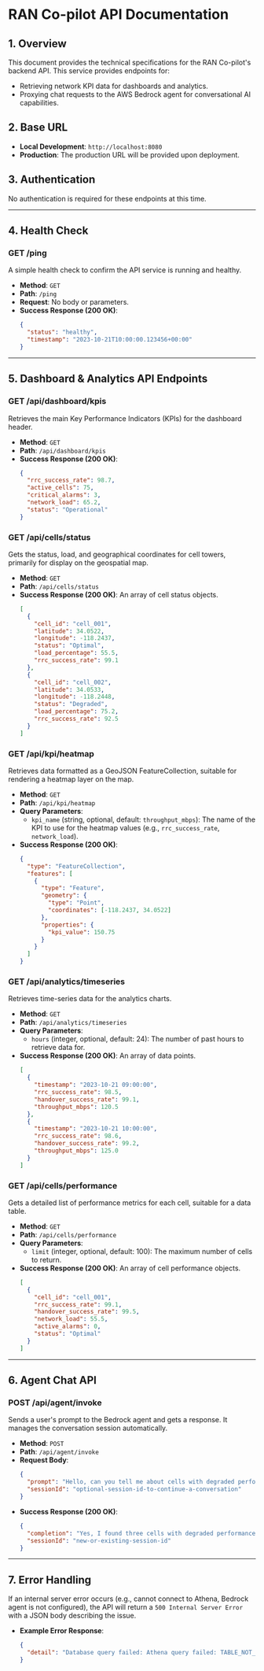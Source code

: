 # RAN Co-pilot API Documentation

## 1. Overview

This document provides the technical specifications for the RAN Co-pilot's backend API. This service provides endpoints for:
-   Retrieving network KPI data for dashboards and analytics.
-   Proxying chat requests to the AWS Bedrock agent for conversational AI capabilities.

## 2. Base URL

-   **Local Development**: `http://localhost:8080`
-   **Production**: The production URL will be provided upon deployment.

## 3. Authentication

No authentication is required for these endpoints at this time.

---

## 4. Health Check

### GET /ping

A simple health check to confirm the API service is running and healthy.

-   **Method**: `GET`
-   **Path**: `/ping`
-   **Request**: No body or parameters.
-   **Success Response (200 OK)**:
    ```json
    {
      "status": "healthy",
      "timestamp": "2023-10-21T10:00:00.123456+00:00"
    }
    ```

---

## 5. Dashboard & Analytics API Endpoints

### GET /api/dashboard/kpis

Retrieves the main Key Performance Indicators (KPIs) for the dashboard header.

-   **Method**: `GET`
-   **Path**: `/api/dashboard/kpis`
-   **Success Response (200 OK)**:
    ```json
    {
      "rrc_success_rate": 98.7,
      "active_cells": 75,
      "critical_alarms": 3,
      "network_load": 65.2,
      "status": "Operational"
    }
    ```

### GET /api/cells/status

Gets the status, load, and geographical coordinates for cell towers, primarily for display on the geospatial map.

-   **Method**: `GET`
-   **Path**: `/api/cells/status`
-   **Success Response (200 OK)**: An array of cell status objects.
    ```json
    [
      {
        "cell_id": "cell_001",
        "latitude": 34.0522,
        "longitude": -118.2437,
        "status": "Optimal",
        "load_percentage": 55.5,
        "rrc_success_rate": 99.1
      },
      {
        "cell_id": "cell_002",
        "latitude": 34.0533,
        "longitude": -118.2448,
        "status": "Degraded",
        "load_percentage": 75.2,
        "rrc_success_rate": 92.5
      }
    ]
    ```

### GET /api/kpi/heatmap

Retrieves data formatted as a GeoJSON FeatureCollection, suitable for rendering a heatmap layer on the map.

-   **Method**: `GET`
-   **Path**: `/api/kpi/heatmap`
-   **Query Parameters**:
    -   `kpi_name` (string, optional, default: `throughput_mbps`): The name of the KPI to use for the heatmap values (e.g., `rrc_success_rate`, `network_load`).
-   **Success Response (200 OK)**:
    ```json
    {
      "type": "FeatureCollection",
      "features": [
        {
          "type": "Feature",
          "geometry": {
            "type": "Point",
            "coordinates": [-118.2437, 34.0522]
          },
          "properties": {
            "kpi_value": 150.75
          }
        }
      ]
    }
    ```

### GET /api/analytics/timeseries

Retrieves time-series data for the analytics charts.

-   **Method**: `GET`
-   **Path**: `/api/analytics/timeseries`
-   **Query Parameters**:
    -   `hours` (integer, optional, default: 24): The number of past hours to retrieve data for.
-   **Success Response (200 OK)**: An array of data points.
    ```json
    [
      {
        "timestamp": "2023-10-21 09:00:00",
        "rrc_success_rate": 98.5,
        "handover_success_rate": 99.1,
        "throughput_mbps": 120.5
      },
      {
        "timestamp": "2023-10-21 10:00:00",
        "rrc_success_rate": 98.6,
        "handover_success_rate": 99.2,
        "throughput_mbps": 125.0
      }
    ]
    ```

### GET /api/cells/performance

Gets a detailed list of performance metrics for each cell, suitable for a data table.

-   **Method**: `GET`
-   **Path**: `/api/cells/performance`
-   **Query Parameters**:
    -   `limit` (integer, optional, default: 100): The maximum number of cells to return.
-   **Success Response (200 OK)**: An array of cell performance objects.
    ```json
    [
      {
        "cell_id": "cell_001",
        "rrc_success_rate": 99.1,
        "handover_success_rate": 99.5,
        "network_load": 55.5,
        "active_alarms": 0,
        "status": "Optimal"
      }
    ]
    ```

---

## 6. Agent Chat API

### POST /api/agent/invoke

Sends a user's prompt to the Bedrock agent and gets a response. It manages the conversation session automatically.

-   **Method**: `POST`
-   **Path**: `/api/agent/invoke`
-   **Request Body**:
    ```json
    {
      "prompt": "Hello, can you tell me about cells with degraded performance?",
      "sessionId": "optional-session-id-to-continue-a-conversation"
    }
    ```
-   **Success Response (200 OK)**:
    ```json
    {
      "completion": "Yes, I found three cells with degraded performance: cell_002, cell_005, and cell_009. The primary issue appears to be a low RRC success rate.",
      "sessionId": "new-or-existing-session-id"
    }
    ```

---

## 7. Error Handling

If an internal server error occurs (e.g., cannot connect to Athena, Bedrock agent is not configured), the API will return a `500 Internal Server Error` with a JSON body describing the issue.

-   **Example Error Response**:
    ```json
    {
      "detail": "Database query failed: Athena query failed: TABLE_NOT_FOUND: line 8:15: Table 'analytics_ue_metrics' not found."
    }
    ```
